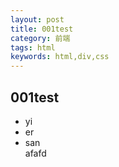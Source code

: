 ```yaml
---
layout: post
title: 001test 
category: 前端
tags: html
keywords: html,div,css
---
```



## 001test
* yi
* er
* san  
afafd
